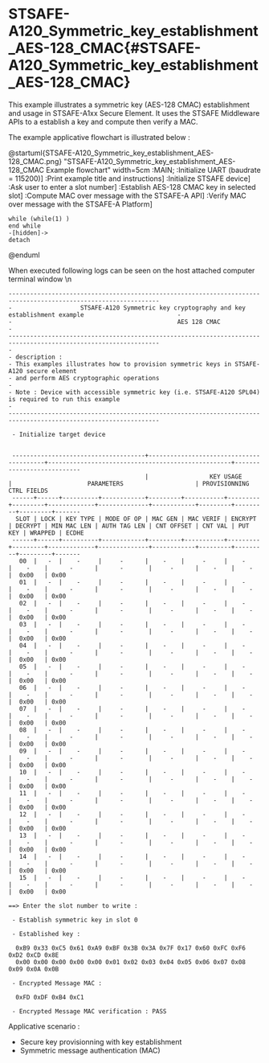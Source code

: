 # STSAFE-A120_Symmetric_key_establishment_AES-128_CMAC{#STSAFE-A120_Symmetric_key_establishment_AES-128_CMAC}

This example illustrates a symmetric key (AES-128 CMAC) establishment and usage in STSAFE-A1xx Secure Element.
It uses the STSAFE Middleware APIs to a establish a key and compute then verify a MAC.

The example applicative flowchart is illustrated below :

@startuml{STSAFE-A120_Symmetric_key_establishment_AES-128_CMAC.png} "STSAFE-A120_Symmetric_key_establishment_AES-128_CMAC Example flowchart" width=5cm
	:MAIN;
	:Initialize UART (baudrate = 115200)]
	:Print example title and instructions]
	:Initialize STSAFE device]
    :Ask user to enter a slot number]
	:Establish AES-128 CMAC key in selected slot]
	:Compute MAC over message with the STSAFE-A API]
	:Verify MAC over message with the STSAFE-A Platform]

	while (while(1) )
	end while
	-[hidden]->
    detach
@enduml

When executed following logs can be seen on the host attached computer terminal window \n

```
----------------------------------------------------------------------------------------------------------------
-                   STSAFE-A120 Symmetric key cryptography and key establishment example                          -
-                                              AES 128 CMAC                                                    -
----------------------------------------------------------------------------------------------------------------
-
- description :
- This examples illustrates how to provision symmetric keys in STSAFE-A120 secure element
- and perform AES cryptographic operations
-
- Note : Device with accessible symmetric key (i.e. STSAFE-A120 SPL04) is required to run this example
-
----------------------------------------------------------------------------------------------------------------

 - Initialize target device


 -------------------------------------+-----------------------------------------+---------------------------------------------------+---------------------------
                                      |                 KEY USAGE               |                     PARAMETERS                    | PROVISIONNING CTRL FIELDS
 ------+------+----------+------------+---------+-----------+---------+---------+-------------+--------------+------------+---------+---------+---------+-------
  SLOT | LOCK | KEY TYPE | MODE OF OP | MAC GEN | MAC VERIF | ENCRYPT | DECRYPT | MIN MAC LEN | AUTH TAG LEN | CNT OFFSET | CNT VAL | PUT KEY | WRAPPED | ECDHE
 ------+------+----------+------------+---------+-----------+---------+---------+-------------+--------------+------------+---------+---------+---------+-------
   00  |   -  |    -     |     -      |    -    |     -     |    -    |    -    |      -      |      -       |     -      |    -    |    -    |  0x00   | 0x00
   01  |   -  |    -     |     -      |    -    |     -     |    -    |    -    |      -      |      -       |     -      |    -    |    -    |  0x00   | 0x00
   02  |   -  |    -     |     -      |    -    |     -     |    -    |    -    |      -      |      -       |     -      |    -    |    -    |  0x00   | 0x00
   03  |   -  |    -     |     -      |    -    |     -     |    -    |    -    |      -      |      -       |     -      |    -    |    -    |  0x00   | 0x00
   04  |   -  |    -     |     -      |    -    |     -     |    -    |    -    |      -      |      -       |     -      |    -    |    -    |  0x00   | 0x00
   05  |   -  |    -     |     -      |    -    |     -     |    -    |    -    |      -      |      -       |     -      |    -    |    -    |  0x00   | 0x00
   06  |   -  |    -     |     -      |    -    |     -     |    -    |    -    |      -      |      -       |     -      |    -    |    -    |  0x00   | 0x00
   07  |   -  |    -     |     -      |    -    |     -     |    -    |    -    |      -      |      -       |     -      |    -    |    -    |  0x00   | 0x00
   08  |   -  |    -     |     -      |    -    |     -     |    -    |    -    |      -      |      -       |     -      |    -    |    -    |  0x00   | 0x00
   09  |   -  |    -     |     -      |    -    |     -     |    -    |    -    |      -      |      -       |     -      |    -    |    -    |  0x00   | 0x00
   10  |   -  |    -     |     -      |    -    |     -     |    -    |    -    |      -      |      -       |     -      |    -    |    -    |  0x00   | 0x00
   11  |   -  |    -     |     -      |    -    |     -     |    -    |    -    |      -      |      -       |     -      |    -    |    -    |  0x00   | 0x00
   12  |   -  |    -     |     -      |    -    |     -     |    -    |    -    |      -      |      -       |     -      |    -    |    -    |  0x00   | 0x00
   13  |   -  |    -     |     -      |    -    |     -     |    -    |    -    |      -      |      -       |     -      |    -    |    -    |  0x00   | 0x00
   14  |   -  |    -     |     -      |    -    |     -     |    -    |    -    |      -      |      -       |     -      |    -    |    -    |  0x00   | 0x00
   15  |   -  |    -     |     -      |    -    |     -     |    -    |    -    |      -      |      -       |     -      |    -    |    -    |  0x00   | 0x00

==> Enter the slot number to write :

 - Establish symmetric key in slot 0

 - Established key :

  0xB9 0x33 0xC5 0x61 0xA9 0xBF 0x3B 0x3A 0x7F 0x17 0x60 0xFC 0xF6 0xD2 0xCD 0x8E
  0x00 0x00 0x00 0x00 0x00 0x01 0x02 0x03 0x04 0x05 0x06 0x07 0x08 0x09 0x0A 0x0B

 - Encrypted Message MAC :

  0xFD 0xDF 0xB4 0xC1

 - Encrypted Message MAC verification : PASS
```


Applicative scenario : 

- Secure key provisionning with key establishment
- Symmetric message authentication (MAC)